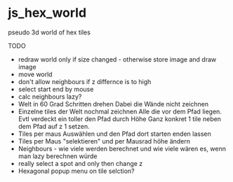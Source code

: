 # js_hex_world

pseudo 3d world of hex tiles

TODO

- redraw world only if size changed - otherwise store image and draw image
- move world
- don't allow neighbours if z differnce is to high
- select start end by mouse
- calc neighbours lazy?
- Welt in 60 Grad Schritten drehen
  Dabei die Wände nicht zeichnen
- Einzelne tiles der Welt nochmal zeichnen
  Alle die vor dem Pfad liegen. Evtl verdeckt ein toller den Pfad durch Höhe
  Ganz konkret 1 tile neben dem Pfad auf z 1 setzen.
- Tiles per maus Auswählen und den Pfad dort starten enden lassen
- Tiles per Maus "selektieren" und per Mausrad höhe ändern
- Neighbours - wie viele werden berechnet und wie viele wären es, wenn man lazy berechnen würde
- really select a spot and only then change z
- Hexagonal popup menu on tile selction?